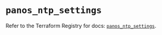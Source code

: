 # `panos_ntp_settings`

Refer to the Terraform Registry for docs: [`panos_ntp_settings`](https://registry.terraform.io/providers/paloaltonetworks/panos/2.0.5/docs/resources/ntp_settings).
